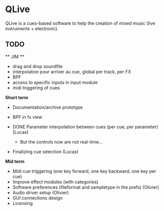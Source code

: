 QLive
=====

QLive is a cues-based software to help the creation of mixed music 
(live instruments + electronic).
  
TODO
----
** JIM **
- drag and drop soundfile
- interpolation pour arriver au cue, global per track, per FX
- BPF
- access to specific inputs in input module
- midi triggering of cues


**Short term**

- Documentation/archive prototype
- BPF in fx view

- DONE Parameter interpolation between cues (per cue, per parameter) (Lucas)
    - But the controls now are not real-time...
- Finalizing cue selection (Lucas)


**Mid term**

- Midi cue triggering (one key forward, one key backward; one key per cue)
- Improve effect modules (with categories)
- Software preferences (fileformat and sampletype in the prefs) (Olivier)
- Audio driver setup (Olivier)
- GUI connections design
- Licensing


